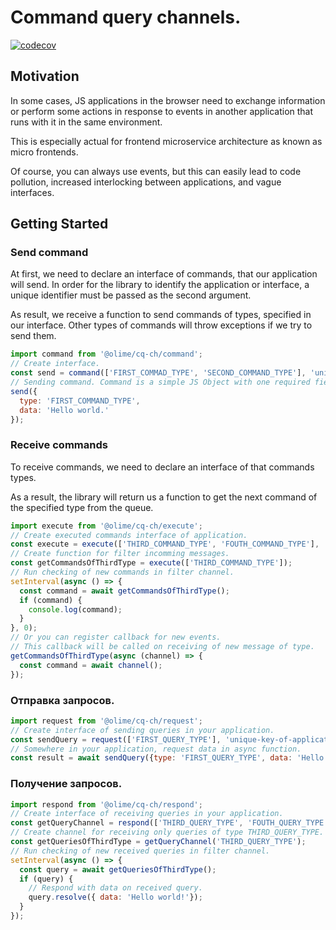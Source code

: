 # Command query channels.
[![codecov](https://codecov.io/gh/OliMe/cq-ch/branch/master/graph/badge.svg?token=EAESO7AKNO)](https://codecov.io/gh/OliMe/cq-ch)

## Motivation

In some cases, JS applications in the browser need to exchange information or perform some actions in response to events in another application that runs with it in the same environment.

This is especially actual for frontend microservice architecture as known as micro frontends.

Of course, you can always use events, but this can easily lead to code pollution, increased interlocking between applications, and vague interfaces.

## Getting Started

### Send command

At first, we need to declare an interface of commands, that our application will send. In order for the library to identify the application or interface, a unique identifier must be passed as the second argument.

As result, we receive a function to send commands of types, specified in our interface. Other types of commands will throw exceptions if we try to send them.

```javascript
import command from '@olime/cq-ch/command';
// Create interface.
const send = command(['FIRST_COMMAD_TYPE', 'SECOND_COMMAND_TYPE'], 'unique-key-of-application');
// Sending command. Command is a simple JS Object with one required field - type.
send({
  type: 'FIRST_COMMAND_TYPE',
  data: 'Hello world.'
});
```

### Receive commands

To receive commands, we need to declare an interface of that commands types.

As a result, the library will return us a function to get the next command of the specified type from the queue.

```javascript
import execute from '@olime/cq-ch/execute';
// Create executed commands interface of application.
const execute = execute(['THIRD_COMMAND_TYPE', 'FOUTH_COMMAND_TYPE'], 'unique-key-of-application');
// Create function for filter incomming messages.
const getCommandsOfThirdType = execute(['THIRD_COMMAND_TYPE']);
// Run checking of new commands in filter channel.
setInterval(async () => {
  const command = await getCommandsOfThirdType();
  if (command) {
    console.log(command);
  }
}, 0);
// Or you can register callback for new events.
// This callback will be called on receiving of new message of type.
getCommandsOfThirdType(async (channel) => {
  const command = await channel();
});
```

### Отправка запросов.

```javascript
import request from '@olime/cq-ch/request';
// Create interface of sending queries in your application.
const sendQuery = request(['FIRST_QUERY_TYPE'], 'unique-key-of-application');
// Somewhere in your application, request data in async function.
const result = await sendQuery({type: 'FIRST_QUERY_TYPE', data: 'Hello world'});
```

### Получение запросов.

```javascript
import respond from '@olime/cq-ch/respond';
// Create interface of receiving queries in your application.
const getQueryChannel = respond(['THIRD_QUERY_TYPE', 'FOUTH_QUERY_TYPE'], 'unique-key-of-application');
// Create channel for receiving only queries of type THIRD_QUERY_TYPE.
const getQueriesOfThirdType = getQueryChannel('THIRD_QUERY_TYPE');
// Run checking of new received queries in filter channel.
setInterval(async () => {
  const query = await getQueriesOfThirdType();
  if (query) {
    // Respond with data on received query.
    query.resolve({ data: 'Hello world!'});
  }
});
```
